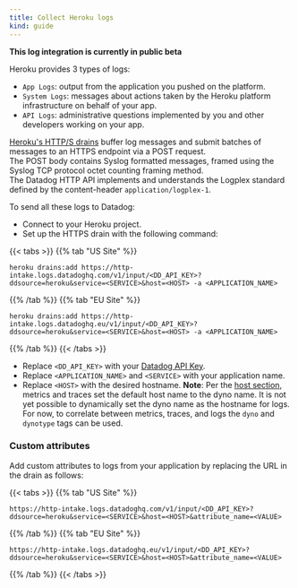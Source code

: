 ```yaml
---
title: Collect Heroku logs
kind: guide
---
```


**This log integration is currently in public beta**

Heroku provides 3 types of logs:

* `App Logs`: output from the application you pushed on the platform.
* `System Logs`: messages about actions taken by the Heroku platform infrastructure on behalf of your app.
* `API Logs`: administrative questions implemented by you and other developers working on your app.

[Heroku's HTTP/S drains][1] buffer log messages and submit batches of messages to an HTTPS endpoint via a POST request.  
The POST body contains Syslog formatted messages, framed using the Syslog TCP protocol octet counting framing method.  
The Datadog HTTP API implements and understands the Logplex standard defined by the content-header `application/logplex-1`.

To send all these logs to Datadog:

* Connect to your Heroku project.
* Set up the HTTPS drain with the following command:

{{< tabs >}}
{{% tab "US Site" %}}

```
heroku drains:add https://http-intake.logs.datadoghq.com/v1/input/<DD_API_KEY>?ddsource=heroku&service=<SERVICE>&host=<HOST> -a <APPLICATION_NAME>
```

{{% /tab %}}
{{% tab "EU Site" %}}

```
heroku drains:add https://http-intake.logs.datadoghq.eu/v1/input/<DD_API_KEY>?ddsource=heroku&service=<SERVICE>&host=<HOST> -a <APPLICATION_NAME>
```

{{% /tab %}}
{{< /tabs >}}

* Replace `<DD_API_KEY>` with your [Datadog API Key][2].
* Replace `<APPLICATION_NAME>` and `<SERVICE>` with your application name.
* Replace `<HOST>` with the desired hostname. **Note**: Per the [host section][3], metrics and traces set the default host name to the dyno name. It is not yet possible to dynamically set the dyno name as the hostname for logs. For now, to correlate between metrics, traces, and logs the `dyno` and `dynotype` tags can be used.

### Custom attributes

Add custom attributes to logs from your application by replacing the URL in the drain as follows:

{{< tabs >}}
{{% tab "US Site" %}}

```
https://http-intake.logs.datadoghq.com/v1/input/<DD_API_KEY>?ddsource=heroku&service=<SERVICE>&host=<HOST>&attribute_name=<VALUE>
```

{{% /tab %}}
{{% tab "EU Site" %}}

```
https://http-intake.logs.datadoghq.eu/v1/input/<DD_API_KEY>?ddsource=heroku&service=<SERVICE>&host=<HOST>&attribute_name=<VALUE>
```

{{% /tab %}}
{{< /tabs >}}

[1]: https://devcenter.heroku.com/articles/log-drains#https-drains
[2]: https://app.datadoghq.com/account/settings#api
[3]: /agent/basic_agent_usage/heroku/#hostname
